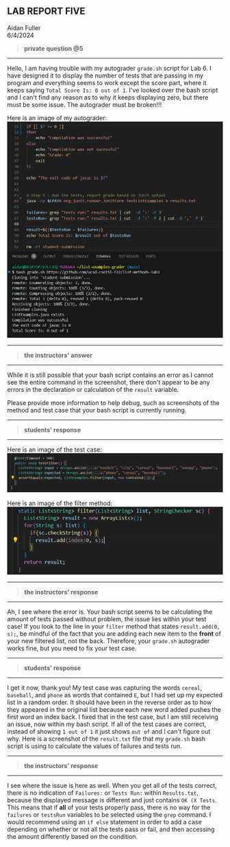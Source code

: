 ## LAB REPORT FIVE
Aidan Fuller <br> 6/4/2024





> **private question @5**
---

Hello, I am having trouble with my autograder `grade.sh` script for Lab 6. I have designed it to display the number of tests that are passing in my program and everything seems to work except the score part, where it keeps saying `Total Score Is: 0 out of 1`. I've looked over the bash script and I can't find any reason as to why it keeps displaying zero, but there must be some issue. The autograder must be broken!!! 

Here is an image of my autograder: <br>
![BashScript](BashScript.png) <br>


---
> **the instructors' answer**
---
While it is still possible that your bash script contains an error as I cannot see the entire command in the screenshot, there don't appear to be any errors in the declaration or calculation of the `result` variable. <br>

Please provide more information to help debug, such as screenshots of the method and test case that your bash script is currently running. 

---
> **students' response**
---
Here is an image of the test case: <br>
![TestCase](TestCase.png) <br>

Here is an image of the filter method: <br>
![FilterMethod](FilterMethod.png) <br>

---
> **the instructors' response**
---
Ah, I see where the error is. Your bash script seems to be calculating the amount of tests passed without problem, the issue lies within your test case! If you look to the line in your `filter` method that states `result.add(0, s);`, be mindful of the fact that you are adding each new item to the **front** of your new filtered list, not the back. Therefore, your `grade.sh` autograder works fine, but you need to fix your test case. 


---
> **students' response**
---
I get it now, thank you! My test case was capturing the words `cereal`, `baseball`, and `phone` as words that contained `E`, but I had set up my expected list in a random order. It should have been in the reverse order as to how they appeared in the original list because each new word added pushes the first word an index back. I fixed that in the test case, but I am still receiving an issue, now within my bash script. If all of the test cases are correct, instead of showing `1 out of 1` it just shows ` out of ` and I can't figure out why. Here is a screenshot of the `result.txt` file that my `grade.sh` bash script is using to calculate the values of failures and tests run. 



---
> **the instructors' response**
---
I see where the issue is here as well. When you get all of the tests correct, there is no indication of `Failures:` or `Tests Run:` within `Results.txt`, because the displayed message is different and just contains `OK (X Tests`. This means that if **all** of your tests properly pass, there is no way for the `failures` or `testsRun` variables to be selected using the `grep` command. I would recommend using an `if else` statement in order to add a case depending on whether or not all the tests pass or fail, and then accessing the amount differently based on the condition. 


